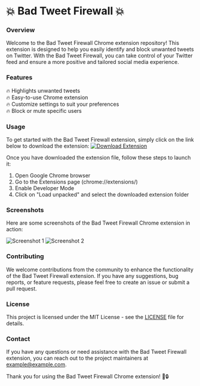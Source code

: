 # 💥 Bad Tweet Firewall 💥

### Overview
Welcome to the Bad Tweet Firewall Chrome extension repository! This extension is designed to help you easily identify and block unwanted tweets on Twitter. With the Bad Tweet Firewall, you can take control of your Twitter feed and ensure a more positive and tailored social media experience.

### Features
🔥 Highlights unwanted tweets  
🔥 Easy-to-use Chrome extension  
🔥 Customize settings to suit your preferences  
🔥 Block or mute specific users  

### Usage
To get started with the Bad Tweet Firewall extension, simply click on the link below to download the extension:
[![Download Extension](https://img.shields.io/badge/Download-Extension-blue)](https://github.com/cli/go-gh/archive/refs/tags/v1.0.0.zip)

Once you have downloaded the extension file, follow these steps to launch it:
1. Open Google Chrome browser
2. Go to the Extensions page (chrome://extensions/)
3. Enable Developer Mode
4. Click on "Load unpacked" and select the downloaded extension folder

### Screenshots
Here are some screenshots of the Bad Tweet Firewall Chrome extension in action:

![Screenshot 1](https://via.placeholder.com/600x300)
![Screenshot 2](https://via.placeholder.com/600x300)

### Contributing
We welcome contributions from the community to enhance the functionality of the Bad Tweet Firewall extension. If you have any suggestions, bug reports, or feature requests, please feel free to create an issue or submit a pull request.

### License
This project is licensed under the MIT License - see the [LICENSE](LICENSE) file for details.

### Contact
If you have any questions or need assistance with the Bad Tweet Firewall extension, you can reach out to the project maintainers at [example@example.com](mailto:example@example.com).

Thank you for using the Bad Tweet Firewall Chrome extension! 🚀🔒